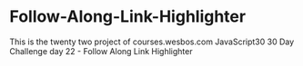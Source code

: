 # Follow-Along-Link-Highlighter
This is the twenty two project of courses.wesbos.com JavaScript30 30 Day Challenge day 22 - Follow Along Link Highlighter
